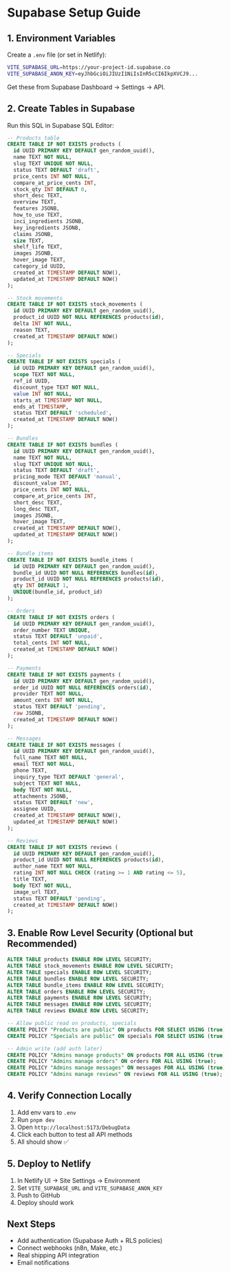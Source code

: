 # Supabase Setup Guide

## 1. Environment Variables

Create a `.env` file (or set in Netlify):

```bash
VITE_SUPABASE_URL=https://your-project-id.supabase.co
VITE_SUPABASE_ANON_KEY=eyJhbGciOiJIUzI1NiIsInR5cCI6IkpXVCJ9...
```

Get these from Supabase Dashboard → Settings → API.

## 2. Create Tables in Supabase

Run this SQL in Supabase SQL Editor:

```sql
-- Products table
CREATE TABLE IF NOT EXISTS products (
  id UUID PRIMARY KEY DEFAULT gen_random_uuid(),
  name TEXT NOT NULL,
  slug TEXT UNIQUE NOT NULL,
  status TEXT DEFAULT 'draft',
  price_cents INT NOT NULL,
  compare_at_price_cents INT,
  stock_qty INT DEFAULT 0,
  short_desc TEXT,
  overview TEXT,
  features JSONB,
  how_to_use TEXT,
  inci_ingredients JSONB,
  key_ingredients JSONB,
  claims JSONB,
  size TEXT,
  shelf_life TEXT,
  images JSONB,
  hover_image TEXT,
  category_id UUID,
  created_at TIMESTAMP DEFAULT NOW(),
  updated_at TIMESTAMP DEFAULT NOW()
);

-- Stock movements
CREATE TABLE IF NOT EXISTS stock_movements (
  id UUID PRIMARY KEY DEFAULT gen_random_uuid(),
  product_id UUID NOT NULL REFERENCES products(id),
  delta INT NOT NULL,
  reason TEXT,
  created_at TIMESTAMP DEFAULT NOW()
);

-- Specials
CREATE TABLE IF NOT EXISTS specials (
  id UUID PRIMARY KEY DEFAULT gen_random_uuid(),
  scope TEXT NOT NULL,
  ref_id UUID,
  discount_type TEXT NOT NULL,
  value INT NOT NULL,
  starts_at TIMESTAMP NOT NULL,
  ends_at TIMESTAMP,
  status TEXT DEFAULT 'scheduled',
  created_at TIMESTAMP DEFAULT NOW()
);

-- Bundles
CREATE TABLE IF NOT EXISTS bundles (
  id UUID PRIMARY KEY DEFAULT gen_random_uuid(),
  name TEXT NOT NULL,
  slug TEXT UNIQUE NOT NULL,
  status TEXT DEFAULT 'draft',
  pricing_mode TEXT DEFAULT 'manual',
  discount_value INT,
  price_cents INT NOT NULL,
  compare_at_price_cents INT,
  short_desc TEXT,
  long_desc TEXT,
  images JSONB,
  hover_image TEXT,
  created_at TIMESTAMP DEFAULT NOW(),
  updated_at TIMESTAMP DEFAULT NOW()
);

-- Bundle items
CREATE TABLE IF NOT EXISTS bundle_items (
  id UUID PRIMARY KEY DEFAULT gen_random_uuid(),
  bundle_id UUID NOT NULL REFERENCES bundles(id),
  product_id UUID NOT NULL REFERENCES products(id),
  qty INT DEFAULT 1,
  UNIQUE(bundle_id, product_id)
);

-- Orders
CREATE TABLE IF NOT EXISTS orders (
  id UUID PRIMARY KEY DEFAULT gen_random_uuid(),
  order_number TEXT UNIQUE,
  status TEXT DEFAULT 'unpaid',
  total_cents INT NOT NULL,
  created_at TIMESTAMP DEFAULT NOW()
);

-- Payments
CREATE TABLE IF NOT EXISTS payments (
  id UUID PRIMARY KEY DEFAULT gen_random_uuid(),
  order_id UUID NOT NULL REFERENCES orders(id),
  provider TEXT NOT NULL,
  amount_cents INT NOT NULL,
  status TEXT DEFAULT 'pending',
  raw JSONB,
  created_at TIMESTAMP DEFAULT NOW()
);

-- Messages
CREATE TABLE IF NOT EXISTS messages (
  id UUID PRIMARY KEY DEFAULT gen_random_uuid(),
  full_name TEXT NOT NULL,
  email TEXT NOT NULL,
  phone TEXT,
  inquiry_type TEXT DEFAULT 'general',
  subject TEXT NOT NULL,
  body TEXT NOT NULL,
  attachments JSONB,
  status TEXT DEFAULT 'new',
  assignee UUID,
  created_at TIMESTAMP DEFAULT NOW(),
  updated_at TIMESTAMP DEFAULT NOW()
);

-- Reviews
CREATE TABLE IF NOT EXISTS reviews (
  id UUID PRIMARY KEY DEFAULT gen_random_uuid(),
  product_id UUID NOT NULL REFERENCES products(id),
  author_name TEXT NOT NULL,
  rating INT NOT NULL CHECK (rating >= 1 AND rating <= 5),
  title TEXT,
  body TEXT NOT NULL,
  image_url TEXT,
  status TEXT DEFAULT 'pending',
  created_at TIMESTAMP DEFAULT NOW()
);
```

## 3. Enable Row Level Security (Optional but Recommended)

```sql
ALTER TABLE products ENABLE ROW LEVEL SECURITY;
ALTER TABLE stock_movements ENABLE ROW LEVEL SECURITY;
ALTER TABLE specials ENABLE ROW LEVEL SECURITY;
ALTER TABLE bundles ENABLE ROW LEVEL SECURITY;
ALTER TABLE bundle_items ENABLE ROW LEVEL SECURITY;
ALTER TABLE orders ENABLE ROW LEVEL SECURITY;
ALTER TABLE payments ENABLE ROW LEVEL SECURITY;
ALTER TABLE messages ENABLE ROW LEVEL SECURITY;
ALTER TABLE reviews ENABLE ROW LEVEL SECURITY;

-- Allow public read on products, specials
CREATE POLICY "Products are public" ON products FOR SELECT USING (true);
CREATE POLICY "Specials are public" ON specials FOR SELECT USING (true);

-- Admin write (add auth later)
CREATE POLICY "Admins manage products" ON products FOR ALL USING (true);
CREATE POLICY "Admins manage orders" ON orders FOR ALL USING (true);
CREATE POLICY "Admins manage messages" ON messages FOR ALL USING (true);
CREATE POLICY "Admins manage reviews" ON reviews FOR ALL USING (true);
```

## 4. Verify Connection Locally

1. Add env vars to `.env`
2. Run `pnpm dev`
3. Open `http://localhost:5173/DebugData`
4. Click each button to test all API methods
5. All should show ✅ 

## 5. Deploy to Netlify

1. In Netlify UI → Site Settings → Environment
2. Set `VITE_SUPABASE_URL` and `VITE_SUPABASE_ANON_KEY`
3. Push to GitHub
4. Deploy should work

## Next Steps

- Add authentication (Supabase Auth + RLS policies)
- Connect webhooks (n8n, Make, etc.)
- Real shipping API integration
- Email notifications
